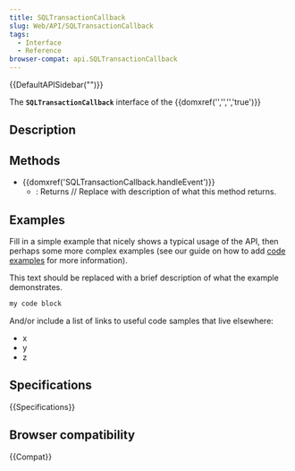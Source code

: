 ```yaml
---
title: SQLTransactionCallback
slug: Web/API/SQLTransactionCallback
tags:
  - Interface
  - Reference
browser-compat: api.SQLTransactionCallback
---
```

{{DefaultAPISidebar("")}}

The **`SQLTransactionCallback`** interface of the {{domxref('','','','true')}} 

## Description

 





## Methods

- {{domxref('SQLTransactionCallback.handleEvent')}}
  - : Returns // Replace with description of what this method returns.

## Examples

Fill in a simple example that nicely shows a typical usage of the API, then perhaps some more complex examples (see our guide on how to add [code examples](/en-US/docs/MDN/Contribute/Structures/Code_examples) for more information).

This text should be replaced with a brief description of what the example demonstrates.

```js
my code block
```

And/or include a list of links to useful code samples that live elsewhere:

*   x
*   y
*   z

## Specifications

{{Specifications}}

## Browser compatibility

{{Compat}}

